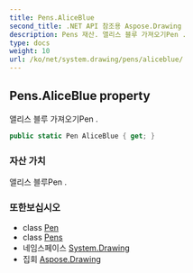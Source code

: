 ```yaml
---
title: Pens.AliceBlue
second_title: .NET API 참조용 Aspose.Drawing
description: Pens 재산. 앨리스 블루 가져오기Pen .
type: docs
weight: 10
url: /ko/net/system.drawing/pens/aliceblue/
---
```

## Pens.AliceBlue property

앨리스 블루 가져오기Pen .

```csharp
public static Pen AliceBlue { get; }
```

### 자산 가치

앨리스 블루Pen .

### 또한보십시오

* class [Pen](../../pen/)
* class [Pens](../)
* 네임스페이스 [System.Drawing](../../pens/)
* 집회 [Aspose.Drawing](../../../)


